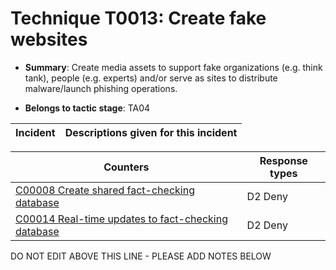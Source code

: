 # Technique T0013: Create fake websites

* **Summary**: Create media assets to support fake organizations (e.g. think tank), people (e.g. experts) and/or serve as sites to distribute malware/launch phishing operations.

* **Belongs to tactic stage**: TA04


| Incident | Descriptions given for this incident |
| -------- | -------------------- |



| Counters | Response types |
| -------- | -------------- |
| [C00008 Create shared fact-checking database](../counters/C00008.md) | D2 Deny |
| [C00014 Real-time updates to fact-checking database](../counters/C00014.md) | D2 Deny |


DO NOT EDIT ABOVE THIS LINE - PLEASE ADD NOTES BELOW